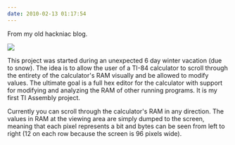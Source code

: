 ```yaml
---
date: 2010-02-13 01:17:54
---
```


From my old hackniac blog.


![](http://hackniac.com/images/relic/ram_flier.png)

This project was started during an unexpected 6 day winter vacation (due to snow). The idea is to allow the user of a TI-84 calculator to scroll through the entirety of the calculator's RAM visually and be allowed to modify values. The ultimate goal is a full hex editor for the calculator with support for modifying and analyzing the RAM of other running programs. It is my first TI Assembly project.

Currently you can scroll through the calculator's RAM in any direction. The values in RAM at the viewing area are simply dumped to the screen, meaning that each pixel represents a bit and bytes can be seen from left to right (12 on each row because the screen is 96 pixels wide).
